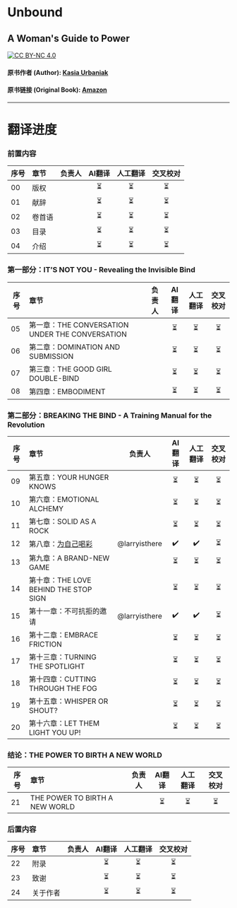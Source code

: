 # Unbound
## A Woman's Guide to Power
[![CC BY-NC 4.0](https://camo.githubusercontent.com/2bc4e666f8b443d92da95ad43dcfb1b4ebed4ea52bb62fc219b00e76b3aa8635/68747470733a2f2f696d672e736869656c64732e696f2f62616467652f4c6963656e73652d434325323042592d2d4e43253230342e302d6c69676874677265792e737667)](https://creativecommons.org/licenses/by-nc/4.0/)
#### 原书作者 (Author): [Kasia Urbaniak](https://www.kasiaurbaniak.com/)
#### 原书链接 (Original Book): [Amazon](https://www.amazon.com/Unbound-Womans-Guide-Kasia-Urbaniak/dp/0593084527)
---
# 翻译进度
### 前置内容
| 序号 | 章节          | 负责人           | AI翻译  | 人工翻译 | 交叉校对 |
|---|:-------------|:-------------:|:-----:|:-----:|:-----:|
|00|版权||⏳|⏳|⏳|
|01|献辞||⏳|⏳|⏳|
|02|卷首语||⏳|⏳|⏳|
|03|目录||⏳|⏳|⏳|
|04|介绍||⏳|⏳|⏳|

### 第一部分：IT’S NOT YOU - Revealing the Invisible Bind
| 序号 | 章节          | 负责人           | AI翻译  | 人工翻译 | 交叉校对 |
|---|:------------- |:-------------:|:-----:|:-----:|:-----:|
|05|第一章：THE CONVERSATION UNDER THE CONVERSATION||⏳|⏳|⏳|
|06|第二章：DOMINATION AND SUBMISSION||⏳|⏳|⏳|
|07|第三章：THE GOOD GIRL DOUBLE-BIND||⏳|⏳|⏳|
|08|第四章：EMBODIMENT||⏳|⏳|⏳|

### 第二部分：BREAKING THE BIND - A Training Manual for the Revolution
| 序号 | 章节          | 负责人           | AI翻译  | 人工翻译 | 交叉校对 |
|---|:------------- |:-------------:|:-----:|:-----:|:-----:|
|09|第五章：YOUR HUNGER KNOWS||⏳|⏳|⏳|
|10|第六章：EMOTIONAL ALCHEMY||⏳|⏳|⏳|
|11|第七章：SOLID AS A ROCK||⏳|⏳|⏳|
|12|第八章：[为自己喝彩](https://github.com/larryisthere/unbound-a-womans-guide-to-power-cn/blob/main/12-Chapter-08-Claiming-Your-Wins%3A-The-Power-of-Self-Celebration.md)|@larryisthere |✔️|✔️|⏳|
|13|第九章：A BRAND-NEW GAME||⏳|⏳|⏳|
|14|第十章：THE LOVE BEHIND THE STOP SIGN||⏳|⏳|⏳|
|15|第十一章：不可抗拒的邀请|@larryisthere |✔️|✔️|⏳|
|16|第十二章：EMBRACE FRICTION||⏳|⏳|⏳|
|17|第十三章：TURNING THE SPOTLIGHT||⏳|⏳|⏳|
|18|第十四章：CUTTING THROUGH THE FOG||⏳|⏳|⏳|
|19|第十五章：WHISPER OR SHOUT?||⏳|⏳|⏳|
|20|第十六章：LET THEM LIGHT YOU UP!||⏳|⏳|⏳|

### 结论：THE POWER TO BIRTH A NEW WORLD
| 序号 | 章节          | 负责人           | AI翻译  | 人工翻译 | 交叉校对 |
|---|:------------- |:-------------:|:-----:|:-----:|:-----:|
|21|THE POWER TO BIRTH A NEW WORLD||⏳|⏳|⏳|

### 后置内容
| 序号 | 章节          | 负责人           | AI翻译  | 人工翻译 | 交叉校对 |
|---|:-------------|:-------------:|:-----:|:-----:|:-----:|
|22|附录||⏳|⏳|⏳|
|23|致谢||⏳|⏳|⏳|
|24|关于作者||⏳|⏳|⏳|
